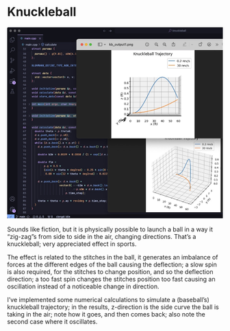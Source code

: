 # Knuckleball

![Results for knuckleball sample simulation](knuckleball.jpeg)

Sounds like fiction, but it is physically possible to launch a ball in a way it “zig-zag”s from side to side in the air, changing directions. That’s a knuckleball; very appreciated effect in sports.

The effect is related to the stitches in the ball, it generates an imbalance of forces at the different edges of the ball causing the deflection; a slow spin is also required, for the stitches to change position, and so the deflection direction; a too fast spin changes the stitches position too fast causing an oscillation instead of a noticeable change in direction.

I’ve implemented some numerical calculations to simulate a (baseball’s) knuckleball trajectory; in the results, z-direction is the side curve the ball is taking in the air; note how it goes, and then comes back; also note the second case where it oscillates.
